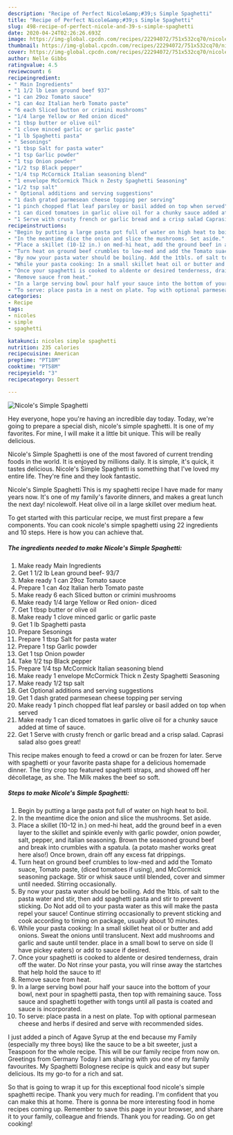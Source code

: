 ```yaml
---
description: "Recipe of Perfect Nicole&amp;#39;s Simple Spaghetti"
title: "Recipe of Perfect Nicole&amp;#39;s Simple Spaghetti"
slug: 498-recipe-of-perfect-nicole-and-39-s-simple-spaghetti
date: 2020-04-24T02:26:26.693Z
image: https://img-global.cpcdn.com/recipes/22294072/751x532cq70/nicoles-simple-spaghetti-recipe-main-photo.jpg
thumbnail: https://img-global.cpcdn.com/recipes/22294072/751x532cq70/nicoles-simple-spaghetti-recipe-main-photo.jpg
cover: https://img-global.cpcdn.com/recipes/22294072/751x532cq70/nicoles-simple-spaghetti-recipe-main-photo.jpg
author: Nelle Gibbs
ratingvalue: 4.5
reviewcount: 6
recipeingredient:
- " Main Ingredients"
- "1 1/2 lb Lean ground beef 937"
- "1 can 29oz Tomato sauce"
- "1 can 4oz Italian herb Tomato paste"
- "6 each Sliced button or crimini mushrooms"
- "1/4 large Yellow or Red onion diced"
- "1 tbsp butter or olive oil"
- "1 clove minced garlic or garlic paste"
- "1 lb Spaghetti pasta"
- " Sesonings"
- "1 tbsp Salt for pasta water"
- "1 tsp Garlic powder"
- "1 tsp Onion powder"
- "1/2 tsp Black pepper"
- "1/4 tsp McCormick Italian seasoning blend"
- "1 envelope McCormick Thick n Zesty Spaghetti Seasoning"
- "1/2 tsp salt"
- " Optional additions and serving suggestions"
- "1 dash grated parmesean cheese topping per serving"
- "1 pinch chopped flat leaf parsley or basil added on top when served"
- "1 can diced tomatoes in garlic olive oil for a chunky sauce added at time of sauce"
- "1 Serve with crusty french or garlic bread and a crisp salad Caprasi salad also goes great"
recipeinstructions:
- "Begin by putting a large pasta pot full of water on high heat to boil."
- "In the meantime dice the onion and slice the mushrooms. Set aside."
- "Place a skillet (10-12 in.) on med-hi heat, add the ground beef in a even layer to the skillet  and spinkle evenly with garlic powder, onion powder, salt, pepper, and italian seasoning.  Brown the seasoned ground beef and break into crumbles with a spatula. (a potato masher works great here also!) Once brown, drain off any excess fat drippings."
- "Turn heat on ground beef crumbles to low-med and add the Tomato suace, Tomato paste, (diced tomatoes if using), and McCormick seasoning package. Stir or whisk sauce until blended, cover and simmer until needed. Stirring occasionally."
- "By now your pasta water should be boiling. Add the 1tbls. of salt to the pasta water and stir, then add spaghetti pasta and stir to prevent sticking. Do Not add oil to your pasta water as this will make the pasta repel your sauce! Continue stirring occasionally to prevent sticking and cook according to timing on package, usually about 10 minutes."
- "While your pasta cooking: In a small skillet heat oil or butter and add onions. Sweat the onions until translucent. Next add mushrooms and garlic and saute until tender. place in a small bowl to serve on side (I have pickey eaters) or add to sauce if desired."
- "Once your spaghetti is cooked to aldente or desired tenderness, drain off the water. Do Not rinse your pasta, you will rinse away the startches that help hold the sauce to it!"
- "Remove sauce from heat."
- "In a large serving bowl pour half your sauce into the bottom of your bowl, next pour in spaghetti pasta, then top with remaining sauce. Toss sauce and spaghetti together with tongs until all pasta is coated and sauce is incorporated."
- "To serve: place pasta in a nest on plate. Top with optional parmesean cheese and herbs if desired and serve with recommended sides."
categories:
- Recipe
tags:
- nicoles
- simple
- spaghetti

katakunci: nicoles simple spaghetti 
nutrition: 235 calories
recipecuisine: American
preptime: "PT18M"
cooktime: "PT58M"
recipeyield: "3"
recipecategory: Dessert

---
```



![Nicole&#39;s Simple Spaghetti](https://img-global.cpcdn.com/recipes/22294072/751x532cq70/nicoles-simple-spaghetti-recipe-main-photo.jpg)

Hey everyone, hope you're having an incredible day today. Today, we're going to prepare a special dish, nicole&#39;s simple spaghetti. It is one of my favorites. For mine, I will make it a little bit unique. This will be really delicious.

Nicole&#39;s Simple Spaghetti is one of the most favored of current trending foods in the world. It is enjoyed by millions daily. It is simple, it's quick, it tastes delicious. Nicole&#39;s Simple Spaghetti is something that I've loved my entire life. They're fine and they look fantastic.

Nicole&#39;s Simple Spaghetti This is my spaghetti recipe I have made for many years now. It&#39;s one of my family&#39;s favorite dinners, and makes a great lunch the next day! nicolewolf. Heat olive oil in a large skillet over medium heat.


To get started with this particular recipe, we must first prepare a few components. You can cook nicole&#39;s simple spaghetti using 22 ingredients and 10 steps. Here is how you can achieve that.

<!--inarticleads1-->

##### The ingredients needed to make Nicole&#39;s Simple Spaghetti:

1. Make ready  Main Ingredients
1. Get 1 1/2 lb Lean ground beef- 93/7
1. Make ready 1 can 29oz Tomato sauce
1. Prepare 1 can 4oz Italian herb Tomato paste
1. Make ready 6 each Sliced button or crimini mushrooms
1. Make ready 1/4 large Yellow or Red onion- diced
1. Get 1 tbsp butter or olive oil
1. Make ready 1 clove minced garlic or garlic paste
1. Get 1 lb Spaghetti pasta
1. Prepare  Sesonings
1. Prepare 1 tbsp Salt for pasta water
1. Prepare 1 tsp Garlic powder
1. Get 1 tsp Onion powder
1. Take 1/2 tsp Black pepper
1. Prepare 1/4 tsp McCormick Italian seasoning blend
1. Make ready 1 envelope McCormick Thick n Zesty Spaghetti Seasoning
1. Make ready 1/2 tsp salt
1. Get  Optional additions and serving suggestions
1. Get 1 dash grated parmesean cheese topping per serving
1. Make ready 1 pinch chopped flat leaf parsley or basil added on top when served
1. Make ready 1 can diced tomatoes in garlic olive oil for a chunky sauce added at time of sauce.
1. Get 1 Serve with crusty french or garlic bread and a crisp salad. Caprasi salad also goes great!


This recipe makes enough to feed a crowd or can be frozen for later. Serve with spaghetti or your favorite pasta shape for a delicious homemade dinner. The tiny crop top featured spaghetti straps, and showed off her décolletage, as she. The Milk makes the beef so soft. 

<!--inarticleads2-->

##### Steps to make Nicole&#39;s Simple Spaghetti:

1. Begin by putting a large pasta pot full of water on high heat to boil.
1. In the meantime dice the onion and slice the mushrooms. Set aside.
1. Place a skillet (10-12 in.) on med-hi heat, add the ground beef in a even layer to the skillet  and spinkle evenly with garlic powder, onion powder, salt, pepper, and italian seasoning.  Brown the seasoned ground beef and break into crumbles with a spatula. (a potato masher works great here also!) Once brown, drain off any excess fat drippings.
1. Turn heat on ground beef crumbles to low-med and add the Tomato suace, Tomato paste, (diced tomatoes if using), and McCormick seasoning package. Stir or whisk sauce until blended, cover and simmer until needed. Stirring occasionally.
1. By now your pasta water should be boiling. Add the 1tbls. of salt to the pasta water and stir, then add spaghetti pasta and stir to prevent sticking. Do Not add oil to your pasta water as this will make the pasta repel your sauce! Continue stirring occasionally to prevent sticking and cook according to timing on package, usually about 10 minutes.
1. While your pasta cooking: In a small skillet heat oil or butter and add onions. Sweat the onions until translucent. Next add mushrooms and garlic and saute until tender. place in a small bowl to serve on side (I have pickey eaters) or add to sauce if desired.
1. Once your spaghetti is cooked to aldente or desired tenderness, drain off the water. Do Not rinse your pasta, you will rinse away the startches that help hold the sauce to it!
1. Remove sauce from heat.
1. In a large serving bowl pour half your sauce into the bottom of your bowl, next pour in spaghetti pasta, then top with remaining sauce. Toss sauce and spaghetti together with tongs until all pasta is coated and sauce is incorporated.
1. To serve: place pasta in a nest on plate. Top with optional parmesean cheese and herbs if desired and serve with recommended sides.


I just added a pinch of Agave Syrup at the end because my Family (especially my three boys) like the sauce to be a bit sweeter, just a Teaspoon for the whole recipe. This will be our family recipe from now on. Greetings from Germany Today I am sharing with you one of my family favourites. My Spaghetti Bolognese recipe is quick and easy but super delicious. Its my go-to for a rich and sat. 

So that is going to wrap it up for this exceptional food nicole&#39;s simple spaghetti recipe. Thank you very much for reading. I'm confident that you can make this at home. There is gonna be more interesting food in home recipes coming up. Remember to save this page in your browser, and share it to your family, colleague and friends. Thank you for reading. Go on get cooking!

